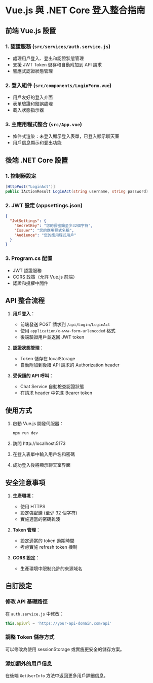 # Vue.js 與 .NET Core 登入整合指南

## 前端 Vue.js 設置

### 1. 認證服務 (`src/services/auth.service.js`)
- 處理用戶登入、登出和認證狀態管理
- 支援 JWT Token 儲存和自動附加到 API 請求
- 響應式認證狀態管理

### 2. 登入組件 (`src/components/LoginForm.vue`)
- 用戶友好的登入介面
- 表單驗證和錯誤處理
- 載入狀態指示器

### 3. 主應用程式整合 (`src/App.vue`)
- 條件式渲染：未登入顯示登入表單，已登入顯示聊天室
- 用戶信息顯示和登出功能

## 後端 .NET Core 設置

### 1. 控制器設定
```csharp
[HttpPost("LoginAct")]
public IActionResult LoginAct(string username, string password)
```

### 2. JWT 設定 (appsettings.json)
```json
{
  "JwtSettings": {
    "SecretKey": "您的長密鑰至少32個字符",
    "Issuer": "您的應用程式名稱",
    "Audience": "您的應用程式用戶"
  }
}
```

### 3. Program.cs 配置
- JWT 認證服務
- CORS 政策（允許 Vue.js 前端）
- 認證和授權中間件

## API 整合流程

1. **用戶登入**：
   - 前端發送 POST 請求到 `/api/Login/LoginAct`
   - 使用 `application/x-www-form-urlencoded` 格式
   - 後端驗證用戶並返回 JWT token

2. **認證狀態管理**：
   - Token 儲存在 localStorage
   - 自動附加到後續 API 請求的 Authorization header

3. **受保護的 API 呼叫**：
   - Chat Service 自動檢查認證狀態
   - 在請求 header 中包含 Bearer token

## 使用方式

1. 啟動 Vue.js 開發伺服器：
   ```bash
   npm run dev
   ```

2. 訪問 http://localhost:5173

3. 在登入表單中輸入用戶名和密碼

4. 成功登入後將顯示聊天室界面

## 安全注意事項

1. **生產環境**：
   - 使用 HTTPS
   - 設定強密鑰 (至少 32 個字符)
   - 實施適當的密碼雜湊

2. **Token 管理**：
   - 設定適當的 token 過期時間
   - 考慮實施 refresh token 機制

3. **CORS 設定**：
   - 生產環境中限制允許的來源域名

## 自訂設定

### 修改 API 基礎路徑
在 `auth.service.js` 中修改：
```javascript
this.apiUrl = 'https://your-api-domain.com/api'
```

### 調整 Token 儲存方式
可以修改為使用 sessionStorage 或實施更安全的儲存方案。

### 添加額外的用戶信息
在後端 `GetUserInfo` 方法中返回更多用戶詳細信息。
